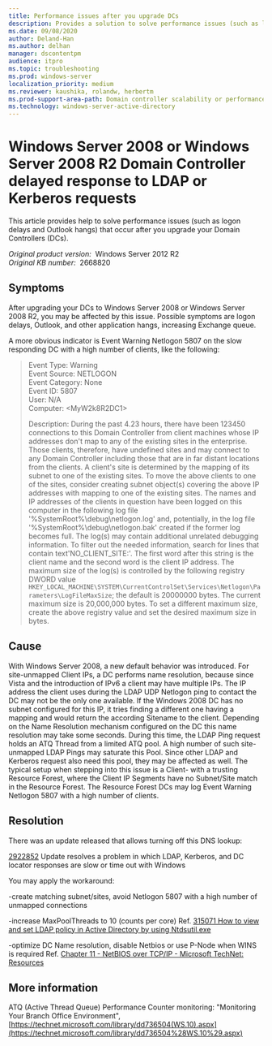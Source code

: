 ```yaml
---
title: Performance issues after you upgrade DCs
description: Provides a solution to solve performance issues (such as logon delays and Outlook hangs) that occur after you upgrade your Domain Controllers (DCs).
ms.date: 09/08/2020
author: Deland-Han
ms.author: delhan
manager: dscontentpm
audience: itpro
ms.topic: troubleshooting
ms.prod: windows-server
localization_priority: medium
ms.reviewer: kaushika, rolandw, herbertm
ms.prod-support-area-path: Domain controller scalability or performance (including LDAP)
ms.technology: windows-server-active-directory
---
```

# Windows Server 2008 or Windows Server 2008 R2 Domain Controller delayed response to LDAP or Kerberos requests

This article provides help to solve performance issues (such as logon delays and Outlook hangs) that occur after you upgrade your Domain Controllers (DCs).

_Original product version:_ &nbsp;Windows Server 2012 R2  
_Original KB number:_ &nbsp;2668820

## Symptoms

After upgrading your DCs to Windows Server 2008 or Windows Server 2008 R2, you may be affected by this issue. Possible symptoms are logon delays, Outlook, and other application hangs, increasing Exchange queue.

A more obvious indicator is Event Warning Netlogon 5807 on the slow responding DC with a high number of clients, like the following:

> Event Type: Warning  
Event Source: NETLOGON  
Event Category: None  
Event ID: 5807  
User: N/A  
Computer: \<MyW2k8R2DC1>  
>
> Description:
During the past 4.23 hours, there have been 123450 connections to this Domain Controller from client machines whose IP addresses don't map to any of the existing sites in the enterprise. Those clients, therefore, have undefined sites and may connect to any Domain Controller including those that are in far distant locations from the clients. A client's site is determined by the mapping of its subnet to one of the existing sites. To move the above clients to one of the sites, consider creating subnet object(s) covering the above IP addresses with mapping to one of the existing sites. The names and IP addresses of the clients in question have been logged on this computer in the following log file '%SystemRoot%\debug\netlogon.log' and, potentially, in the log file '%SystemRoot%\debug\netlogon.bak' created if the former log becomes full. The log(s) may contain additional unrelated debugging information. To filter out the needed information, search for lines that contain text'NO_CLIENT_SITE:'. The first word after this string is the client name and the second word is the client IP address. The maximum size of the log(s) is controlled by the following registry DWORD value `HKEY_LOCAL_MACHINE\SYSTEM\CurrentControlSet\Services\Netlogon\Parameters\LogFileMaxSize`; the default is 20000000 bytes. The current maximum size is 20,000,000 bytes. To set a different maximum size, create the above registry value and set the desired maximum size in bytes.  

## Cause

With Windows Server 2008, a new default behavior was introduced. For site-unmapped Client IPs, a DC performs name resolution, because since Vista and the introduction of IPv6 a client may have multiple IPs. The IP address the client uses during the LDAP UDP Netlogon ping to contact the DC may not be the only one available. If the Windows 2008 DC has no subnet configured for this IP, it tries finding a different one having a mapping and would return the according Sitename to the client.
Depending on the Name Resolution mechanism configured on the DC this name resolution may take some seconds. During this time, the LDAP Ping request holds an ATQ Thread from a limited ATQ pool. A high number of such site-unmapped LDAP Pings may saturate this Pool. Since other LDAP and Kerberos request also need this pool, they may be affected as well.
The typical setup when stepping into this issue is a Client- with a trusting Resource Forest, where the Client IP Segments have no Subnet/Site match in the Resource Forest. The Resource Forest DCs may log Event Warning Netlogon 5807 with a high number of clients.

## Resolution

There was an update released that allows turning off this DNS lookup:

[2922852](https://support.microsoft.com/help/2922852)    Update resolves a problem in which LDAP, Kerberos, and DC locator responses are slow or time out with Windows

You may apply the workaround:

-create matching subnet/sites, avoid Netlogon 5807 with a high number of unmapped connections

-increase MaxPoolThreads to 10 (counts per core)
Ref. [315071 How to view and set LDAP policy in Active Directory by using Ntdsutil.exe](https://support.microsoft.com/help/315071)

-optimize DC Name resolution, disable Netbios or use P-Node when WINS is required
Ref. [Chapter 11 - NetBIOS over TCP/IP - Microsoft TechNet: Resources](https://technet.microsoft.com/library/bb727013.aspx)

## More information

ATQ (Active Thread Queue) Performance Counter monitoring:
"Monitoring Your Branch Office Environment", [https://technet.microsoft.com/library/dd736504(WS.10).aspx](https://technet.microsoft.com/library/dd736504%28WS.10%29.aspx)
